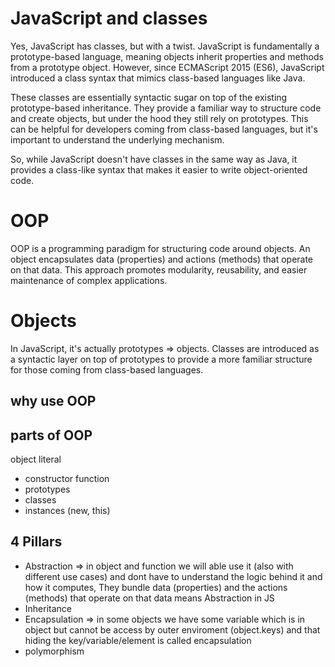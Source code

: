 # JavaScript and classes

Yes, JavaScript has classes, but with a twist.  JavaScript is fundamentally a prototype-based language, meaning objects inherit properties and methods from a prototype object.  However, since ECMAScript 2015 (ES6), JavaScript introduced a class syntax that mimics class-based languages like Java.

These classes are essentially syntactic sugar on top of the existing prototype-based inheritance.  They provide a familiar way to structure code and create objects, but under the hood they still rely on prototypes.  This can be helpful for developers coming from class-based languages, but it's important to understand the underlying mechanism.
 
So, while JavaScript doesn't have classes in the same way as Java, it provides a class-like syntax that makes it easier to write object-oriented code.

# OOP

OOP is a programming paradigm for structuring code around objects.  An object encapsulates data (properties) and actions (methods) that operate on that data. This approach promotes modularity, reusability, and easier maintenance of complex applications.

# Objects

In JavaScript, it's actually prototypes => objects. Classes are introduced as a syntactic layer on top of prototypes to provide a more familiar structure for those coming from class-based languages.

## why use OOP

## parts of OOP
object literal 

- constructor function
- prototypes
- classes
- instances (new, this)

## 4 Pillars
- Abstraction => in object and function we will able use it (also with different use cases) and dont have to understand the logic behind it and how it computes, They bundle data (properties) and the actions (methods) that operate on that data means Abstraction in JS
- Inheritance
- Encapsulation => in some objects we have some variable which is in object but cannot be access by outer enviroment (object.keys) and that hiding the key/variable/element is called encapsulation
- polymorphism